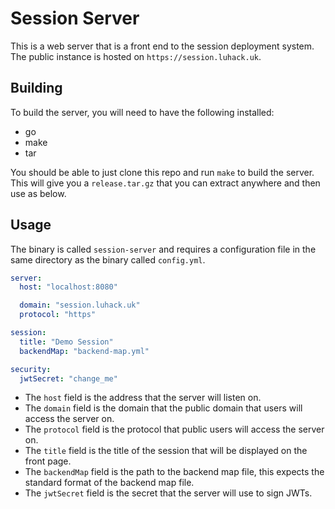 # Session Server

This is a web server that is a front end to the session deployment system. The public instance is hosted on
`https://session.luhack.uk`.

## Building

To build the server, you will need to have the following installed:

- go
- make
- tar

You should be able to just clone this repo and run `make` to build the server. This will give you a `release.tar.gz`
that you can extract anywhere and then use as below.

## Usage

The binary is called `session-server` and requires a configuration file in the same directory as the binary called
`config.yml`.

```yaml
server:
  host: "localhost:8080"

  domain: "session.luhack.uk"
  protocol: "https"

session:
  title: "Demo Session"
  backendMap: "backend-map.yml"

security:
  jwtSecret: "change_me"
```

- The `host` field is the address that the server will listen on.
- The `domain` field is the domain that the public domain that users will access the server on.
- The `protocol` field is the protocol that public users will access the server on.
- The `title` field is the title of the session that will be displayed on the front page.
- The `backendMap` field is the path to the backend map file, this expects the standard format of the backend map file.
- The `jwtSecret` field is the secret that the server will use to sign JWTs.
 
